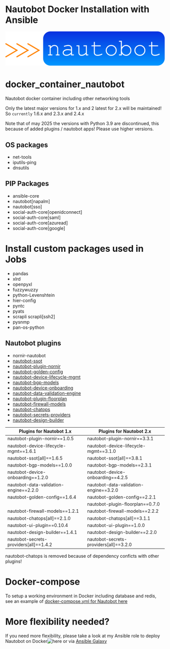 # Nautobot Docker Installation with Ansible

![Nautobot Logo](https://raw.githubusercontent.com/nautobot/nautobot/develop/nautobot/docs/nautobot_logo.svg)


# docker_container_nautobot
Nautobot docker container including other networking tools

Only the latest major versions for 1.x and 2 latest for 2.x will be maintained! So `currently` 1.6.x and 2.3.x and 2.4.x

Note that of may 2025 the versions with Python 3.9 are discontinued, this because of added plugins / nautobot apps! 
Please use higher versions.

## OS packages
* net-tools 
* iputils-ping  
* dnsutils

## PIP Packages
* ansible-core
* nautobot[napalm]
* nautobot[sso]
* social-auth-core[openidconnect]
* social-auth-core[saml]
* social-auth-core[azuread]
* social-auth-core[google]

# Install custom packages used in Jobs
* pandas
* xlrd
* openpyxl
* fuzzywuzzy
* python-Levenshtein
* hier-config
* pyntc
* pyats
* scrapli scrapli[ssh2]
* pysnmp
* pan-os-python


## Nautobot plugins
* nornir-nautobot
* [nautobot-ssot](https://docs.nautobot.com/projects/ssot/en/latest/)
* [nautobot-plugin-nornir](https://docs.nautobot.com/projects/plugin-nornir/en/latest/)
* [nautobot-golden-config](https://docs.nautobot.com/projects/golden-config/en/latest/)
* [nautobot-device-lifecycle-mgmt](https://docs.nautobot.com/projects/device-lifecycle/en/latest/)
* [nautobot-bgp-models](https://docs.nautobot.com/projects/bgp-models/en/latest/)
* [nautobot-device-onboarding](https://docs.nautobot.com/projects/device-onboarding/en/latest/)
* [nautobot-data-validation-engine]()
* [nautobot-plugin-floorplan](https://docs.nautobot.com/projects/floor-plan/en/latest/)
* [nautobot-firewall-models](https://docs.nautobot.com/projects/firewall-models/en/latest/)
* [nautobot-chatops](https://docs.nautobot.com/projects/chatops/en/latest/)
* [nautobot-secrets-providers](https://docs.nautobot.com/projects/secrets-providers/en/latest/)
* [nautobot-design-builder](https://docs.nautobot.com/projects/design-builder/en/latest/)

| Plugins for Nautobot 1.x               | Plugins for Nautobot 2.x               |
|----------------------------------------|----------------------------------------|
| nautobot-plugin-nornir==1.0.5          | nautobot-plugin-nornir==3.3.1          |
| nautobot-device-lifecycle-mgmt==1.6.1  | nautobot-device-lifecycle-mgmt==3.1.0  |
| nautobot-ssot[all]==1.6.5              | nautobot-ssot[all]==3.8.1              |
| nautobot-bgp-models==1.0.0             | nautobot-bgp-models==2.3.1             |
| nautobot-device-onboarding==1.2.0      | nautobot-device-onboarding==4.2.5      |
| nautobot-data-validation-engine==2.2.0 | nautobot-data-validation-engine==3.2.0 | 
| nautobot-golden-config==1.6.4          | nautobot-golden-config==2.2.1          | 
|                                        | nautobot-plugin-floorplan==0.7.0       | 
| nautobot-firewall-models==1.2.1        | nautobot-firewall-models==2.2.2        | 
| nautobot-chatops[all]==2.1.0           | nautobot-chatops[all]==3.1.1           | 
| nautobot-ui-plugin==0.10.4             | nautobot-ui-plugin==1.0.0              | 
| nautobot-design-builder==1.4.1         | nautobot-design-builder==2.2.0         | 
| nautobot-secrets-providers[all]==1.4.2 | nautobot-secrets-providers[all]==3.2.0 |

nautobot-chatops is removed because of dependency conficts with other plugins!









# Docker-compose
To setup a working environment in Docker including database and redis, see an example of [docker-compose.yml for Nautobot here](https://gist.github.com/bsmeding/d60cf4f23519c75ca2339148d6efd7fe)

# More flexibility needed?
If you need more flexibility, please take a look at my Ansible role to deploy Nautobot on Docker![here](https://github.com/bsmeding/ansible_role_nautobot_docker) or via [Ansible Galaxy](https://galaxy.ansible.com/ui/standalone/roles/bsmeding/nautobot_docker/)